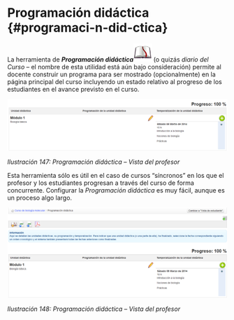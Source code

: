 # Programación didáctica {#programaci-n-did-ctica}

La herramienta de _**Programación didáctica**_<img src="../assets/graphics251.svg" width="42px"  /> (o quizás _diario del Curso_ – el nombre de esta utilidad está aún bajo consideración) permite al docente construir un programa para ser mostrado (opcionalmente) en la página principal del curso incluyendo un estado relativo al progreso de los estudiantes en el avance previsto en el curso.

![](../assets/graficos126.png)

*Ilustración 147: Programación didáctica – Vista del profesor*

Esta herramienta sólo es útil en el caso de cursos “síncronos” en los que el profesor y los estudiantes progresan a través del curso de forma concurrente. Configurar la _Programación didáctica_ es muy fácil, aunque es un proceso algo largo.

![](../assets/graficos127.png)

*Ilustración 148: Programación didáctica – Vista del profesor*